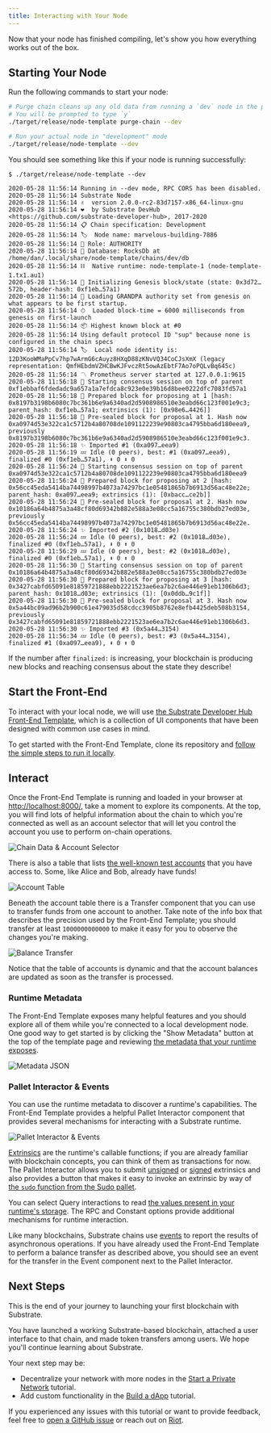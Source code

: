 ```yaml
---
title: Interacting with Your Node
---
```


Now that your node has finished compiling, let's show you how everything works out of the box.

## Starting Your Node

Run the following commands to start your node:

```bash
# Purge chain cleans up any old data from running a `dev` node in the past
# You will be prompted to type `y`
./target/release/node-template purge-chain --dev

# Run your actual node in "development" mode
./target/release/node-template --dev
```

You should see something like this if your node is running successfully:

```
$ ./target/release/node-template --dev

2020-05-28 11:56:14 Running in --dev mode, RPC CORS has been disabled.
2020-05-28 11:56:14 Substrate Node
2020-05-28 11:56:14 ✌️  version 2.0.0-rc2-83d7157-x86_64-linux-gnu
2020-05-28 11:56:14 ❤️  by Substrate DevHub <https://github.com/substrate-developer-hub>, 2017-2020
2020-05-28 11:56:14 📋 Chain specification: Development
2020-05-28 11:56:14 🏷  Node name: marvelous-building-7886
2020-05-28 11:56:14 👤 Role: AUTHORITY
2020-05-28 11:56:14 💾 Database: RocksDb at /home/dan/.local/share/node-template/chains/dev/db
2020-05-28 11:56:14 ⛓  Native runtime: node-template-1 (node-template-1.tx1.au1)
2020-05-28 11:56:14 🔨 Initializing Genesis block/state (state: 0x3d72…572b, header-hash: 0xf1eb…57a1)
2020-05-28 11:56:14 👴 Loading GRANDPA authority set from genesis on what appears to be first startup.
2020-05-28 11:56:14 ⏱  Loaded block-time = 6000 milliseconds from genesis on first-launch
2020-05-28 11:56:14 📦 Highest known block at #0
2020-05-28 11:56:14 Using default protocol ID "sup" because none is configured in the chain specs
2020-05-28 11:56:14 🏷  Local node identity is: 12D3KooWMaPpCv7hp7wArmG6cAuyz8HXqD88zKNvVQ34CoCJsXmX (legacy representation: QmfHEbdmVZHCBwKJFvczRt5owAzEbtF7Ao7oPQLvBq645c)
2020-05-28 11:56:14 〽️ Prometheus server started at 127.0.0.1:9615
2020-05-28 11:56:18 🙌 Starting consensus session on top of parent 0xf1ebbaf6fdedadc9a657a1a7efdca8c923e0e39b16d8bee0222dfc7083fd57a1
2020-05-28 11:56:18 🎁 Prepared block for proposing at 1 [hash: 0x8197b3198b6080c7bc361b6e9a6340ad2d5908986510e3eabd66c123f001e9c3; parent_hash: 0xf1eb…57a1; extrinsics (1): [0x98e6…4426]]
2020-05-28 11:56:18 🔖 Pre-sealed block for proposal at 1. Hash now 0xa0974d53e322ca1c5712b4a80708de1091122239e90803ca4795bba6d180eea9, previously 0x8197b3198b6080c7bc361b6e9a6340ad2d5908986510e3eabd66c123f001e9c3.
2020-05-28 11:56:18 ✨ Imported #1 (0xa097…eea9)
2020-05-28 11:56:19 💤 Idle (0 peers), best: #1 (0xa097…eea9), finalized #0 (0xf1eb…57a1), ⬇ 0 ⬆ 0
2020-05-28 11:56:24 🙌 Starting consensus session on top of parent 0xa0974d53e322ca1c5712b4a80708de1091122239e90803ca4795bba6d180eea9
2020-05-28 11:56:24 🎁 Prepared block for proposing at 2 [hash: 0x56cc45eda5414ba74498997b4073a74297bc1e05481865b7b6913d56ac48e22e; parent_hash: 0xa097…eea9; extrinsics (1): [0xbacc…ce2b]]
2020-05-28 11:56:24 🔖 Pre-sealed block for proposal at 2. Hash now 0x10186a64b4875a3a48cf80d69342b882e588a3e08cc5a16755c380bdb27ed03e, previously 0x56cc45eda5414ba74498997b4073a74297bc1e05481865b7b6913d56ac48e22e.
2020-05-28 11:56:24 ✨ Imported #2 (0x1018…d03e)
2020-05-28 11:56:24 💤 Idle (0 peers), best: #2 (0x1018…d03e), finalized #0 (0xf1eb…57a1), ⬇ 0 ⬆ 0
2020-05-28 11:56:29 💤 Idle (0 peers), best: #2 (0x1018…d03e), finalized #0 (0xf1eb…57a1), ⬇ 0 ⬆ 0
2020-05-28 11:56:30 🙌 Starting consensus session on top of parent 0x10186a64b4875a3a48cf80d69342b882e588a3e08cc5a16755c380bdb27ed03e
2020-05-28 11:56:30 🎁 Prepared block for proposing at 3 [hash: 0x3427cabfd65091e81859721888ebb2221523ae6ea7b2c6ae446e91eb1306b6d3; parent_hash: 0x1018…d03e; extrinsics (1): [0x0ddb…9c1f]]
2020-05-28 11:56:30 🔖 Pre-sealed block for proposal at 3. Hash now 0x5a44bc09ad96b2b900c61e479035d58cdcc3905b8762e8efb4425deb508b3154, previously 0x3427cabfd65091e81859721888ebb2221523ae6ea7b2c6ae446e91eb1306b6d3.
2020-05-28 11:56:30 ✨ Imported #3 (0x5a44…3154)
2020-05-28 11:56:34 💤 Idle (0 peers), best: #3 (0x5a44…3154), finalized #1 (0xa097…eea9), ⬇ 0 ⬆ 0
```

If the number after `finalized:` is increasing, your blockchain is producing new blocks and reaching
consensus about the state they describe!

## Start the Front-End

To interact with your local node, we will use
[the Substrate Developer Hub Front-End Template](https://github.com/substrate-developer-hub/substrate-front-end-template),
which is a collection of UI components that have been designed with common use cases in mind.

To get started with the Front-End Template, clone its repository and
[follow the simple steps to run it locally](https://github.com/substrate-developer-hub/substrate-front-end-template#using-the-template).

## Interact

Once the Front-End Template is running and loaded in your browser at
[http://localhost:8000/](http://localhost:8000/), take a moment to explore its components. At the
top, you will find lots of helpful information about the chain to which you're connected as well as
an account selector that will let you control the account you use to perform on-chain operations.

![Chain Data & Account Selector](assets/tutorials/first-chain/chain-data.png)

There is also a table that lists
[the well-known test accounts](../../knowledgebase/integrate/subkey#well-known-keys) that you have access to. Some,
like Alice and Bob, already have funds!

![Account Table](assets/tutorials/first-chain/accts-prefunded.png)

Beneath the account table there is a Transfer component that you can use to transfer funds from
one account to another. Take note of the info box that describes the precision used by the Front-End
Template; you should transfer at least `1000000000000` to make it easy for you to observe the
changes you're making.

![Balance Transfer](assets/tutorials/first-chain/apps-transfer.png)

Notice that the table of accounts is dynamic and that the account balances are updated as soon as
the transfer is processed.

### Runtime Metadata

The Front-End Template exposes many helpful features and you should explore all of them while you're
connected to a local development node. One good way to get started is by clicking the "Show
Metadata" button at the top of the template page and reviewing
[the metadata that your runtime exposes](../../knowledgebase/runtime/metadata).

![Metadata JSON](assets/tutorials/first-chain/metadata.png)

### Pallet Interactor & Events

You can use the runtime metadata to discover a runtime's capabilities. The Front-End Template
provides a helpful Pallet Interactor component that provides several mechanisms for interacting with
a Substrate runtime.

![Pallet Interactor & Events](assets/tutorials/first-chain/interactor-events.png)

[Extrinsics](../../knowledgebase/learn-substrate/extrinsics) are the runtime's callable functions; if you are
already familiar with blockchain concepts, you can think of them as transactions for now. The Pallet
Interactor allows you to submit [unsigned](../../knowledgebase/learn-substrate/extrinsics#unsigned-transactions) or
[signed](../../knowledgebase/learn-substrate/extrinsics#signed-transactions) extrinsics and also provides a button
that makes it easy to invoke an extrinsic by way of
[the `sudo` function from the Sudo pallet](https://substrate.dev/rustdocs/v2.0.0-rc2/pallet_sudo/enum.Call.html#variant.sudo).

You can select Query interactions to read
[the values present in your runtime's storage](../../knowledgebase/runtime/storage). The RPC and Constant options
provide additional mechanisms for runtime interaction.

Like many blockchains, Substrate chains use [events](../../knowledgebase/runtime/events) to report the results of
asynchronous operations. If you have already used the Front-End Template to perform a balance
transfer as described above, you should see an event for the transfer in the Event component next to
the Pallet Interactor.

## Next Steps

This is the end of your journey to launching your first blockchain with Substrate.

You have launched a working Substrate-based blockchain, attached a user interface to that chain, and
made token transfers among users. We hope you'll continue learning about Substrate.

Your next step may be:

- Decentralize your network with more nodes in the
  [Start a Private Network](/tutorials/start-a-private-network/v2.0.0-rc2) tutorial.
- Add custom functionality in the [Build a dApp](/tutorials/build-a-dapp/v2.0.0-rc2) tutorial.

If you experienced any issues with this tutorial or want to provide feedback, feel free to
[open a GitHub issue](https://github.com/substrate-developer-hub/tutorials/issues/new) or reach out
on [Riot](https://riot.im/app/#/room/!HzySYSaIhtyWrwiwEV:matrix.org).
